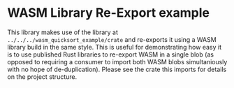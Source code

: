 # WASM Library Re-Export example

This library makes use of the library at `../../../wasm_quicksort_example/crate` and re-exports it using a WASM library build in the same style. This is useful for demonstrating how easy it is to use published Rust libraries to re-export WASM in a single blob (as opposed to requiring a consumer to import both WASM blobs simultaniously with no hope of de-duplication). Please see the crate this imports for details on the project structure.
